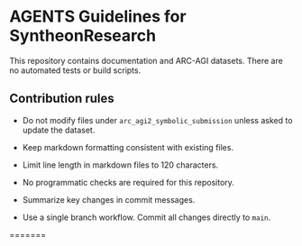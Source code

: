 # AGENTS Guidelines for SyntheonResearch

This repository contains documentation and ARC-AGI datasets. There are no automated tests or build scripts.

## Contribution rules
- Do not modify files under `arc_agi2_symbolic_submission` unless asked to update the dataset.
- Keep markdown formatting consistent with existing files.
- Limit line length in markdown files to 120 characters.

- No programmatic checks are required for this repository.
- Summarize key changes in commit messages.
- Use a single branch workflow. Commit all changes directly to `main`.

=======

